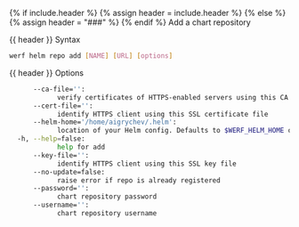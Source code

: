 {% if include.header %}
{% assign header = include.header %}
{% else %}
{% assign header = "###" %}
{% endif %}
Add a chart repository

{{ header }} Syntax

```bash
werf helm repo add [NAME] [URL] [options]
```

{{ header }} Options

```bash
      --ca-file='':
            verify certificates of HTTPS-enabled servers using this CA bundle
      --cert-file='':
            identify HTTPS client using this SSL certificate file
      --helm-home='/home/aigrychev/.helm':
            location of your Helm config. Defaults to $WERF_HELM_HOME or $HELM_HOME
  -h, --help=false:
            help for add
      --key-file='':
            identify HTTPS client using this SSL key file
      --no-update=false:
            raise error if repo is already registered
      --password='':
            chart repository password
      --username='':
            chart repository username
```


